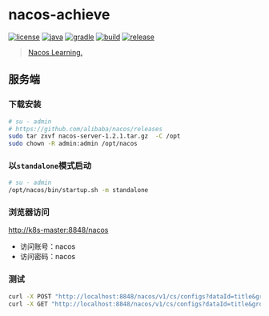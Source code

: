# nacos-achieve

[![license](https://img.shields.io/badge/license-MIT-green.svg?style=flat&logo=github)](https://www.mit-license.org)
[![java](https://img.shields.io/badge/java-11-brightgreen.svg?style=flat&logo=java)](https://www.oracle.com/java/technologies/javase-downloads.html)
[![gradle](https://img.shields.io/badge/gradle-5.6.2-brightgreen.svg?style=flat&logo=gradle)](https://docs.gradle.org/5.6.2/userguide/installation.html)
[![build](https://github.com/aaric/nacos-achieve/workflows/build/badge.svg)](https://github.com/aaric/nacos-achieve/actions)
[![release](https://img.shields.io/badge/release-0.3.0-blue.svg)](https://github.com/aaric/nacos-achieve/releases)

> [Nacos Learning.](https://nacos.io/zh-cn/docs/what-is-nacos.html)

## 服务端

### 下载安装

```bash
# su - admin
# https://github.com/alibaba/nacos/releases
sudo tar zxvf nacos-server-1.2.1.tar.gz  -C /opt
sudo chown -R admin:admin /opt/nacos
```

### 以`standalone`模式启动

```bash
# su - admin
/opt/nacos/bin/startup.sh -m standalone
```

### 浏览器访问

[http://k8s-master:8848/nacos](http://k8s-master:8848/nacos)

- 访问账号：nacos
- 访问密码：nacos

### 测试

```bash
curl -X POST "http://localhost:8848/nacos/v1/cs/configs?dataId=title&group=test&content=Hello%20World"
curl -X GET "http://localhost:8848/nacos/v1/cs/configs?dataId=title&group=test"
```
